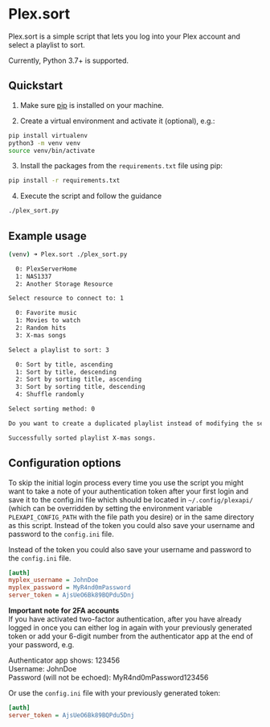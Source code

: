 Plex.sort
=========

Plex.sort is a simple script that lets you log into your Plex account and select a playlist to sort.

Currently, Python 3.7+ is supported.

## Quickstart

1. Make sure [pip](https://pip.pypa.io/en/stable/installation/) is installed on your machine.

2. Create a virtual environment and activate it (optional), e.g.:
```bash
pip install virtualenv
python3 -m venv venv
source venv/bin/activate
```

3. Install the packages from the `requirements.txt` file using pip:
```bash
pip install -r requirements.txt
```

4. Execute the script and follow the guidance
```bash
./plex_sort.py
```

## Example usage

```bash
(venv) ➜ Plex.sort ./plex_sort.py

  0: PlexServerHome
  1: NAS1337
  2: Another Storage Resource

Select resource to connect to: 1

  0: Favorite music
  1: Movies to watch
  2: Random hits
  3: X-mas songs

Select a playlist to sort: 3

  0: Sort by title, ascending
  1: Sort by title, descending
  2: Sort by sorting title, ascending
  3: Sort by sorting title, descending
  4: Shuffle randomly

Select sorting method: 0

Do you want to create a duplicated playlist instead of modifying the selected one? [yN]

Successfully sorted playlist X-mas songs.
```

## Configuration options

To skip the initial login process every time you use the script you might want to take a note of your authentication
token after your first login and save it to the config.ini file which should be located in `~/.config/plexapi/`
(which can be overridden by setting the environment variable `PLEXAPI_CONFIG_PATH` with the file path you desire) or in
the same directory as this script. Instead of the token you could also save your username and password to the
`config.ini` file.

Instead of the token you could also save your username and password to the `config.ini` file.

```ini
[auth]
myplex_username = JohnDoe
myplex_password = MyR4nd0mPassword
server_token = AjsUeO6Bk89BQPdu5Dnj
```

**Important note for 2FA accounts**  
If you have activated two-factor authentication, after you have already logged in once you can either log in again with
your previously generated token or add your 6-digit number from the authenticator app at the end of your password, e.g.

Authenticator app shows: 123456  
Username: JohnDoe  
Password (will not be echoed): MyR4nd0mPassword123456

Or use the `config.ini` file with your previously generated token:

```ini
[auth]
server_token = AjsUeO6Bk89BQPdu5Dnj
```
